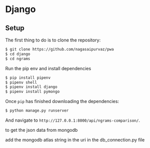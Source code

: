 # Django

## Setup

The first thing to do is to clone the repository:

```sh
$ git clone https://github.com/nagasaipurvaz/pwa
$ cd django
$ cd ngrams

```

Run the pip env and install dependencies

```sh
$ pip install pipenv
$ pipenv shell
$ pipenv install django
$ pipenv install pymongo
```

Once `pip` has finished downloading the dependencies:
```sh
$ python manage.py runserver
```
And navigate to `http://127.0.0.1:8000/api/ngrams-comparison/`.

to get the json data from mongodb

add the mongodb atlas string in the uri in the db_connection.py file 